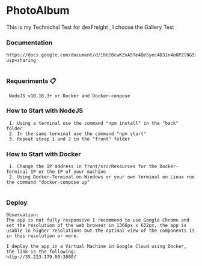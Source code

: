 # PhotoAlbum
This is my Technichal  Test for dexFreight , I choose the Gallery Test

### Documentation
```
https://docs.google.com/document/d/1ht10cwKZxA5Te4QeSyec4D31n4o0P2lNG5sCp2We5aM/edit?usp=sharing
 
```
### Requeriments 📋
```
 NodeJS v10.16.3+ or Docker and Docker-compose
```

### How to Start with NodeJS 
```
 1. Using a terminal use the command "npm install" in the "back" folder
 2. In the same terminal use the command "npm start"
 3. Repeat steap 1 and 2 in the "front" folder
```
### How to Start with Docker 
```
 1. Change the IP address in front/src/Resources for the Docker-Terminal IP or the IP of your machine
 2. Using Docker-Terminal on Windows or your own terminal on Linux run the command "docker-compose up"
 
```
### Deploy 
```
Observation:
The app is not fully responsive I recommend to use Google Chrome and set the resolution of the web browser in 1366px x 632px, the app is usable in higher resolutions but the optimal view of the components is in this resolution or more.

I deploy the app in a Virtual Machine in Google Cloud using Docker, the link is the following:
http://35.223.179.80:3000/

 
```
